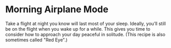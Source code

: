 # Morning Airplane Mode

Take a flight at night you know will last most of your sleep. Ideally, you’ll still be on the flight when you wake up for a while. This gives you time to consider how to approach your day peaceful in solitude. (This recipe is also sometimes called "Red Eye".)

